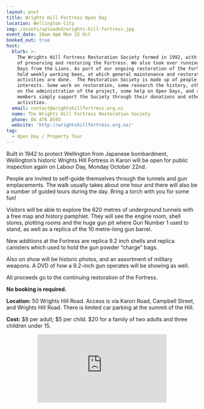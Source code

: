 ```yaml
---
layout: post
title: Wrights Hill Fortress Open Day
location: Wellington City
img: /assets/uploaded/wrights-hill-fortress.jpg
event_date: 10am-4pm Mon 22 Oct
booked_out: true
host:
  blurb: >-
    The Wrights Hill Fortress Restoration Society formed in 1992, with the aim
    of preserving and restoring the Fortress. We also took over running the Open
    Days from the Lions. As part of our ongoing restoration of the Fortress, we
    hold weekly working bees, at which general maintenance and restoration
    activities are done.  The Restoration Society is made up of people with many
    interests. Some work on restoration, some research the history, others work
    on the administration of the project, some help on Open Days, and some
    members simply support the Society through their donations and other
    activities.
  email: contact@wrightshillfortress.org.nz
  name: The Wrights Hill Fortress Restoration Society
  phone: 04 476 8593
  website: 'http://wrightshillfortress.org.nz/'
tag:
  - Open Day / Property Tour
---
```

Built in 1942 to protect Wellington from Japanese bombardment, Wellington’s historic Wrights Hill Fortress in Karori will be open for public inspection again on Labour Day, Monday October 22nd.

People are invited to self-guide themselves through the tunnels and gun emplacements. The walk usually takes about one hour and there will also be a number of guided tours during the day. Bring a torch with you for some fun!

Visitors will be able to explore the 620 metres of underground tunnels with a free map and history pamphlet. They will see the engine room, shell stores, plotting rooms and the huge gun pit where Gun Number 1 used to stand, as well as a replica of the 10 metre-long gun barrel.

New additions at the Fortress are replica 9.2 inch shells and replica canisters which used to hold the gun powder “charge” bags.

Also on show will be historic photos, and an assortment of military weapons. A DVD of how a 9.2-inch gun operates will be showing as well.

All proceeds go to the continuing restoration of the Fortress. 

**No booking is required.**

**Location:** 50 Wrights Hill Road. Access is via Karori Road, Campbell Street, and Wrights Hill Road. There is limited car parking at the summit of the Hill.

**Cost:** $8 per adult; $5 per child. $20 for a family of two adults and three children under 15.

<center><iframe src="https://www.facebook.com/plugins/page.php?href=https%3A%2F%2Fwww.facebook.com%2Fwrightshillfortress%2F&tabs=header&width=340&height=180&small_header=false&adapt_container_width=true&hide_cover=false&show_facepile=true&appId" width="340" height="180" style="border:none;overflow:hidden" scrolling="no" frameborder="0" allowTransparency="true" allow="encrypted-media"></iframe></center>
